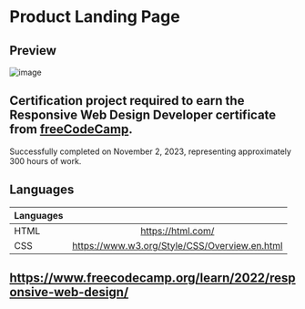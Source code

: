 # Product Landing Page

## Preview
![image](https://github.com/buenodeandrade/fcc-product-landing-page/assets/147355115/9d9675ce-a793-43c5-9b8e-3d521470c839)
## Certification project required to earn the Responsive Web Design Developer certificate from [freeCodeCamp](https://www.freecodecamp.org/).
Successfully completed on November 2, 2023, representing approximately 300 hours of work.

## Languages
| Languages |                                               |
|-----------|:---------------------------------------------:|
| HTML      | https://html.com/                             |
| CSS       | https://www.w3.org/Style/CSS/Overview.en.html |  

## https://www.freecodecamp.org/learn/2022/responsive-web-design/
